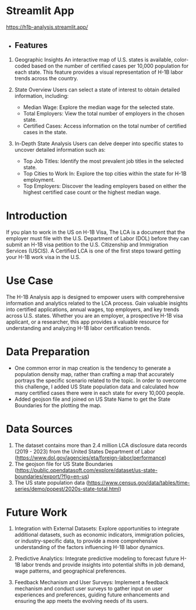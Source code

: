 # Streamlit App
https://h1b-analysis.streamlit.app/
- ## Features
1. Geographic Insights
An interactive map of U.S. states is available, color-coded based on the number of certified cases per 10,000 population for each state. This feature provides a visual representation of H-1B labor trends across the country.

2. State Overview
Users can select a state of interest to obtain detailed information, including:
    - Median Wage: Explore the median wage for the selected state.
    - Total Employers: View the total number of employers in the chosen state.
    - Certified Cases: Access information on the total number of certified cases in the state.

3. In-Depth State Analysis
Users can delve deeper into specific states to uncover detailed information such as:
    - Top Job Titles: Identify the most prevalent job titles in the selected state.
    - Top Cities to Work In: Explore the top cities within the state for H-1B employment.
    - Top Employers: Discover the leading employers based on either the highest certified case count or the highest median wage.

# Introduction
If you plan to work in the US on H-1B Visa, The LCA is a document that the employer must file with the U.S. Department of Labor (DOL) before they can submit an H-1B visa petition to the U.S. Citizenship and Immigration Services (USCIS). A Certified LCA is one of the first steps toward getting your H-1B work visa in the U.S.

# Use Case
The H-1B Analysis app is designed to empower users with comprehensive information and analytics related to the LCA process. Gain valuable insights into certified applications, annual wages, top employers, and key trends across U.S. states. Whether you are an employer, a prospective H-1B visa applicant, or a researcher, this app provides a valuable resource for understanding and analyzing H-1B labor certification trends.

# Data Preparation
- One common error in map creation is the tendency to generate a population density map, rather than crafting a map that accurately portrays the specific scenario related to the topic. In order to overcome this challenge, I added US State population data and calculated how many certified cases there were in each state for every 10,000 people.
- Added geojson file and joined on US State Name to get the State Boundaries for the plotting the map.

# Data Sources
1. The dataset contains more than 2.4 million LCA disclosure data records (2019 - 2023) from the United States Department of Labor (https://www.dol.gov/agencies/eta/foreign-labor/performance)
2. The geojson file for US State Boundaries (https://public.opendatasoft.com/explore/dataset/us-state-boundaries/export/?flg=en-us)
3. The US state population data (https://www.census.gov/data/tables/time-series/demo/popest/2020s-state-total.html)

# Future Work
1. Integration with External Datasets:
Explore opportunities to integrate additional datasets, such as economic indicators, immigration policies, or industry-specific data, to       provide a more comprehensive understanding of the factors influencing H-1B labor dynamics.

2. Predictive Analytics:
Integrate predictive modeling to forecast future H-1B labor trends and provide insights into potential shifts in job demand, wage patterns, and geographical preferences.

3. Feedback Mechanism and User Surveys:
Implement a feedback mechanism and conduct user surveys to gather input on user experiences and preferences, guiding future enhancements and ensuring the app meets the evolving needs of its users.